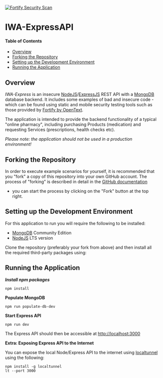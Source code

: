 [![Fortify Security Scan](https://github.com/fortify-presales/IWA-ExpressAPI/actions/workflows/fod.yml/badge.svg)](https://github.com/fortify-presales/IWA-ExpressAPI/actions/workflows/fod.yml)

# IWA-ExpressAPI

#### Table of Contents

* [Overview](#overview)
* [Forking the Repository](#forking-the-repository)
* [Setting up the Development Environment](#setting-up-the-development-environment)
* [Running the Application](#running-the-application)

## Overview

_IWA-Express_ is an insecure [NodeJS](https://nodejs.org/)/[ExpressJS](https://expressjs.com/) REST API with a
[MongoDB](https://www.mongodb.com/) database backend.
It includes some examples of bad  and insecure code - which can be found using static and mobile security testing tools such
as those provided by [Fortify by OpenText](https://www.microfocus.com/en-us/cyberres/application-security).

The application is intended to provide the backend functionality of a typical "online pharmacy", including purchasing Products (medication)
and requesting Services (prescriptions, health checks etc).

*Please note: the application should not be used in a production environment!*

## Forking the Repository

In order to execute example scenarios for yourself, it is recommended that you "fork" a copy of this repository into
your own GitHub account. The process of "forking" is described in detail in the [GitHub documentation](https://docs.github.com/en/github/getting-started-with-github/fork-a-repo)
- you can start the process by clicking on the "Fork" button at the top right.


## Setting up the Development Environment

For this application to run you will require the following to be installed:

- [MongoDB](https://www.mongodb.com/) Community Edition
- [NodeJS](https://nodejs.org/) LTS version

Clone the repository (preferably your fork from above) and then install all the required third-party packages using:

Running the Application
-----------------------

***Install npm packages***

```agsl
npm install
```
**Populate MongoDB**

```aidl
npm run populate-db-dev
```

**Start Express API**

```aidl
npm run dev
```

The Express API should then be accessible at [http://localhost:3000](http://localhost:3000)

**Extra: Exposing Express API to the Internet**

You can expose the local Node/Express API to the internet using [localtunnel](https://localtunnel.github.io/www/)
using the following:

```agsl
npm install -g localtunnel
lt --port 3000
```
